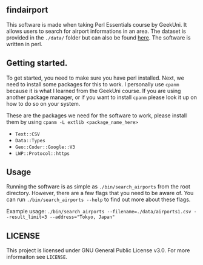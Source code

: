 ## findairport
This software is made when taking Perl Essentials course by GeekUni. It allows users to search for airport informations in an area. The dataset is provided in the `./data/` folder but can also be found [here](https://github.com/datasets/airport-codes). The software is written in perl.

## Getting started.
To get started, you need to make sure you have perl installed. Next, we need to install some packages for this to work. I personally use `cpanm` because it is what I learned from the GeekUni course. If you are using another package manager, or if you want to install `cpanm` please look it up on how to do so on your system.

These are the packages we need for the software to work, please install them by using `cpanm -L extlib <package_name_here>`

- `Text::CSV`
- `Data::Types`
- `Geo::Coder::Google::V3`
- `LWP::Protocol::https`

## Usage
Running the software is as simple as `./bin/search_airports` from the root directory. However, there are a few flags that you need to be aware of. You can run `./bin/search_airports --help` to find  out more about these flags.

Example usage: `./bin/search_airports --filename=./data/airports1.csv --result_limit=3 --address="Tokyo, Japan"`

## LICENSE
This project is licensed under GNU General Public License v3.0. For more informaiton see `LICENSE`.